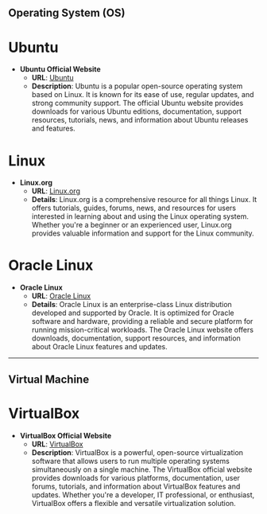 ## Operating System (OS)

# Ubuntu

- **Ubuntu Official Website**
  - **URL**: [Ubuntu](https://ubuntu.com/)
  - **Description**: Ubuntu is a popular open-source operating system based on Linux. It is known for its ease of use, regular updates, and strong community support. The official Ubuntu website provides downloads for various Ubuntu editions, documentation, support resources, tutorials, news, and information about Ubuntu releases and features.


# Linux

- **Linux.org**
  - **URL**: [Linux.org](https://www.linux.org/)
  - **Details**: Linux.org is a comprehensive resource for all things Linux. It offers tutorials, guides, forums, news, and resources for users interested in learning about and using the Linux operating system. Whether you're a beginner or an experienced user, Linux.org provides valuable information and support for the Linux community.


# Oracle Linux

- **Oracle Linux**
  - **URL**: [Oracle Linux](https://www.oracle.com/my/linux/)
  - **Details**: Oracle Linux is an enterprise-class Linux distribution developed and supported by Oracle. It is optimized for Oracle software and hardware, providing a reliable and secure platform for running mission-critical workloads. The Oracle Linux website offers downloads, documentation, support resources, and information about Oracle Linux features and updates.

---

## Virtual Machine

# VirtualBox

- **VirtualBox Official Website**
  - **URL**: [VirtualBox](https://www.virtualbox.org/)
  - **Description**: VirtualBox is a powerful, open-source virtualization software that allows users to run multiple operating systems simultaneously on a single machine. The VirtualBox official website provides downloads for various platforms, documentation, user forums, tutorials, and information about VirtualBox features and updates. Whether you're a developer, IT professional, or enthusiast, VirtualBox offers a flexible and versatile virtualization solution.

